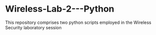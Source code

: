 # Wireless-Lab-2---Python
This repository comprises two python scripts employed in the Wireless Security laboratory session 

